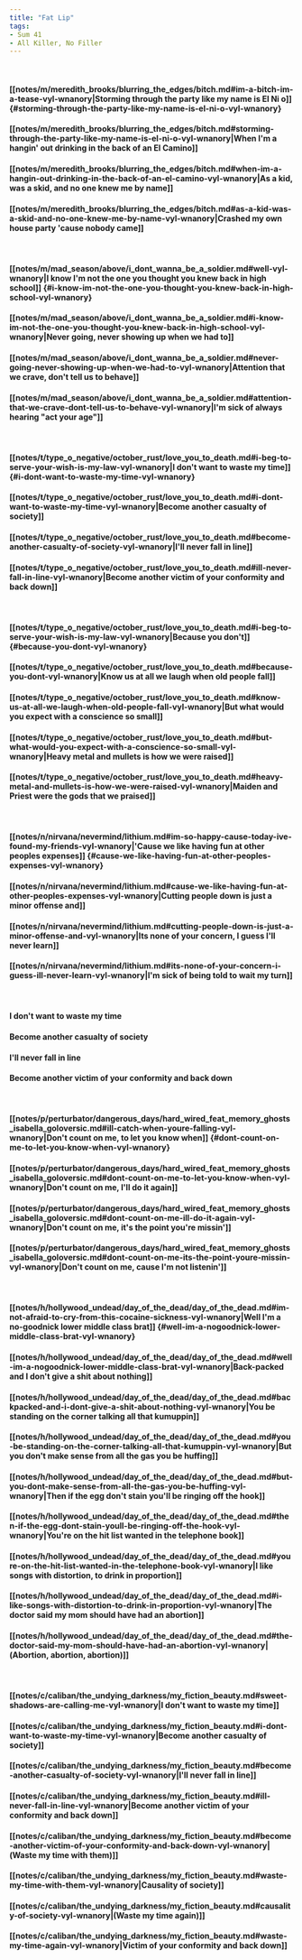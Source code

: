 ```yaml
---
title: "Fat Lip"
tags:
- Sum 41
- All Killer, No Filler
---
```

&nbsp;
#### [[notes/m/meredith_brooks/blurring_the_edges/bitch.md#im-a-bitch-im-a-tease-vyl-wnanory|Storming through the party like my name is El Ni o]] {#storming-through-the-party-like-my-name-is-el-ni-o-vyl-wnanory}
#### [[notes/m/meredith_brooks/blurring_the_edges/bitch.md#storming-through-the-party-like-my-name-is-el-ni-o-vyl-wnanory|When I'm a hangin' out drinking in the back of an El Camino]]
#### [[notes/m/meredith_brooks/blurring_the_edges/bitch.md#when-im-a-hangin-out-drinking-in-the-back-of-an-el-camino-vyl-wnanory|As a kid, was a skid, and no one knew me by name]]
#### [[notes/m/meredith_brooks/blurring_the_edges/bitch.md#as-a-kid-was-a-skid-and-no-one-knew-me-by-name-vyl-wnanory|Crashed my own house party 'cause nobody came]]
&nbsp;
#### [[notes/m/mad_season/above/i_dont_wanna_be_a_soldier.md#well-vyl-wnanory|I know I'm not the one you thought you knew back in high school]] {#i-know-im-not-the-one-you-thought-you-knew-back-in-high-school-vyl-wnanory}
#### [[notes/m/mad_season/above/i_dont_wanna_be_a_soldier.md#i-know-im-not-the-one-you-thought-you-knew-back-in-high-school-vyl-wnanory|Never going, never showing up when we had to]]
#### [[notes/m/mad_season/above/i_dont_wanna_be_a_soldier.md#never-going-never-showing-up-when-we-had-to-vyl-wnanory|Attention that we crave, don't tell us to behave]]
#### [[notes/m/mad_season/above/i_dont_wanna_be_a_soldier.md#attention-that-we-crave-dont-tell-us-to-behave-vyl-wnanory|I'm sick of always hearing "act your age"]]
&nbsp;
#### [[notes/t/type_o_negative/october_rust/love_you_to_death.md#i-beg-to-serve-your-wish-is-my-law-vyl-wnanory|I don't want to waste my time]] {#i-dont-want-to-waste-my-time-vyl-wnanory}
#### [[notes/t/type_o_negative/october_rust/love_you_to_death.md#i-dont-want-to-waste-my-time-vyl-wnanory|Become another casualty of society]]
#### [[notes/t/type_o_negative/october_rust/love_you_to_death.md#become-another-casualty-of-society-vyl-wnanory|I'll never fall in line]]
#### [[notes/t/type_o_negative/october_rust/love_you_to_death.md#ill-never-fall-in-line-vyl-wnanory|Become another victim of your conformity and back down]]
&nbsp;
#### [[notes/t/type_o_negative/october_rust/love_you_to_death.md#i-beg-to-serve-your-wish-is-my-law-vyl-wnanory|Because you don't]] {#because-you-dont-vyl-wnanory}
#### [[notes/t/type_o_negative/october_rust/love_you_to_death.md#because-you-dont-vyl-wnanory|Know us at all we laugh when old people fall]]
#### [[notes/t/type_o_negative/october_rust/love_you_to_death.md#know-us-at-all-we-laugh-when-old-people-fall-vyl-wnanory|But what would you expect with a conscience so small]]
#### [[notes/t/type_o_negative/october_rust/love_you_to_death.md#but-what-would-you-expect-with-a-conscience-so-small-vyl-wnanory|Heavy metal and mullets is how we were raised]]
#### [[notes/t/type_o_negative/october_rust/love_you_to_death.md#heavy-metal-and-mullets-is-how-we-were-raised-vyl-wnanory|Maiden and Priest were the gods that we praised]]
&nbsp;
#### [[notes/n/nirvana/nevermind/lithium.md#im-so-happy-cause-today-ive-found-my-friends-vyl-wnanory|'Cause we like having fun at other peoples expenses]] {#cause-we-like-having-fun-at-other-peoples-expenses-vyl-wnanory}
#### [[notes/n/nirvana/nevermind/lithium.md#cause-we-like-having-fun-at-other-peoples-expenses-vyl-wnanory|Cutting people down is just a minor offense and]]
#### [[notes/n/nirvana/nevermind/lithium.md#cutting-people-down-is-just-a-minor-offense-and-vyl-wnanory|Its none of your concern, I guess I'll never learn]]
#### [[notes/n/nirvana/nevermind/lithium.md#its-none-of-your-concern-i-guess-ill-never-learn-vyl-wnanory|I'm sick of being told to wait my turn]]
&nbsp;
#### I don't want to waste my time
#### Become another casualty of society
#### I'll never fall in line
#### Become another victim of your conformity and back down
&nbsp;
#### [[notes/p/perturbator/dangerous_days/hard_wired_feat_memory_ghosts_isabella_goloversic.md#ill-catch-when-youre-falling-vyl-wnanory|Don't count on me, to let you know when]] {#dont-count-on-me-to-let-you-know-when-vyl-wnanory}
#### [[notes/p/perturbator/dangerous_days/hard_wired_feat_memory_ghosts_isabella_goloversic.md#dont-count-on-me-to-let-you-know-when-vyl-wnanory|Don't count on me, I'll do it again]]
#### [[notes/p/perturbator/dangerous_days/hard_wired_feat_memory_ghosts_isabella_goloversic.md#dont-count-on-me-ill-do-it-again-vyl-wnanory|Don't count on me, it's the point you're missin']]
#### [[notes/p/perturbator/dangerous_days/hard_wired_feat_memory_ghosts_isabella_goloversic.md#dont-count-on-me-its-the-point-youre-missin-vyl-wnanory|Don't count on me, cause I'm not listenin']]
&nbsp;
#### [[notes/h/hollywood_undead/day_of_the_dead/day_of_the_dead.md#im-not-afraid-to-cry-from-this-cocaine-sickness-vyl-wnanory|Well I'm a no-goodnick lower middle class brat]] {#well-im-a-nogoodnick-lower-middle-class-brat-vyl-wnanory}
#### [[notes/h/hollywood_undead/day_of_the_dead/day_of_the_dead.md#well-im-a-nogoodnick-lower-middle-class-brat-vyl-wnanory|Back-packed and I don't give a shit about nothing]]
#### [[notes/h/hollywood_undead/day_of_the_dead/day_of_the_dead.md#backpacked-and-i-dont-give-a-shit-about-nothing-vyl-wnanory|You be standing on the corner talking all that kumuppin]]
#### [[notes/h/hollywood_undead/day_of_the_dead/day_of_the_dead.md#you-be-standing-on-the-corner-talking-all-that-kumuppin-vyl-wnanory|But you don't make sense from all the gas you be huffing]]
#### [[notes/h/hollywood_undead/day_of_the_dead/day_of_the_dead.md#but-you-dont-make-sense-from-all-the-gas-you-be-huffing-vyl-wnanory|Then if the egg don't stain you'll be ringing off the hook]]
#### [[notes/h/hollywood_undead/day_of_the_dead/day_of_the_dead.md#then-if-the-egg-dont-stain-youll-be-ringing-off-the-hook-vyl-wnanory|You're on the hit list wanted in the telephone book]]
#### [[notes/h/hollywood_undead/day_of_the_dead/day_of_the_dead.md#youre-on-the-hit-list-wanted-in-the-telephone-book-vyl-wnanory|I like songs with distortion, to drink in proportion]]
#### [[notes/h/hollywood_undead/day_of_the_dead/day_of_the_dead.md#i-like-songs-with-distortion-to-drink-in-proportion-vyl-wnanory|The doctor said my mom should have had an abortion]]
#### [[notes/h/hollywood_undead/day_of_the_dead/day_of_the_dead.md#the-doctor-said-my-mom-should-have-had-an-abortion-vyl-wnanory|(Abortion, abortion, abortion)]]
&nbsp;
#### [[notes/c/caliban/the_undying_darkness/my_fiction_beauty.md#sweet-shadows-are-calling-me-vyl-wnanory|I don't want to waste my time]]
#### [[notes/c/caliban/the_undying_darkness/my_fiction_beauty.md#i-dont-want-to-waste-my-time-vyl-wnanory|Become another casualty of society]]
#### [[notes/c/caliban/the_undying_darkness/my_fiction_beauty.md#become-another-casualty-of-society-vyl-wnanory|I'll never fall in line]]
#### [[notes/c/caliban/the_undying_darkness/my_fiction_beauty.md#ill-never-fall-in-line-vyl-wnanory|Become another victim of your conformity and back down]]
#### [[notes/c/caliban/the_undying_darkness/my_fiction_beauty.md#become-another-victim-of-your-conformity-and-back-down-vyl-wnanory|(Waste my time with them)]]
#### [[notes/c/caliban/the_undying_darkness/my_fiction_beauty.md#waste-my-time-with-them-vyl-wnanory|Causality of society]]
#### [[notes/c/caliban/the_undying_darkness/my_fiction_beauty.md#causality-of-society-vyl-wnanory|(Waste my time again)]]
#### [[notes/c/caliban/the_undying_darkness/my_fiction_beauty.md#waste-my-time-again-vyl-wnanory|Victim of your conformity and back down]]
